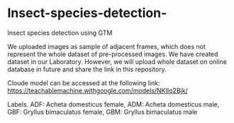 # Insect-species-detection-

Insect species detection using GTM

We uploaded images as sample of adjacent frames, which does not represent the whole dataset of pre-processed images. 
We have created dataset in our Laboratory. However, we will upload whole dataset on online database in future and share the link in this repository.

Cloude model can be accessed at the following link:
https://teachablemachine.withgoogle.com/models/NKIIq2Bjk/


Labels.
ADF: Acheta domesticus female, 
ADM: Acheta domesticus male, 
GBF: Gryllus bimaculatus female, 
GBM: Gryllus bimaculatus male
